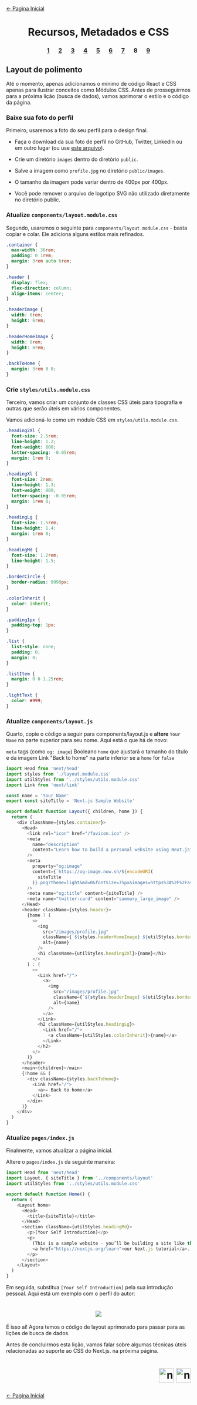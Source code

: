 [← Pagina Inicial](../../../README.md#basico)

<h1 align="center">Recursos, Metadados e CSS</h1>

<h3 align="center">
<a href="./1.md" style="margin:0 10px;">1</a>
<a href="./2.md" style="margin:0 10px;">2</a>
<a href="./3.md" style="margin:0 10px;">3</a>
<a href="./4.md" style="margin:0 10px;">4</a>
<a href="./5.md" style="margin:0 10px;">5</a>
<a href="./6.md" style="margin:0 10px;">6</a>
<a href="./7.md" style="margin:0 10px;">7</a>
<spam style="margin:0 10px;">8</spam>
<a href="./9.md" style="margin:0 10px;">9</a>
</h3>

## Layout de polimento

Até o momento, apenas adicionamos o mínimo de código React e CSS apenas para ilustrar conceitos como Módulos CSS. Antes de prosseguirmos para a próxima lição (busca de dados), vamos aprimorar o estilo e o código da página.

### Baixe sua foto do perfil

Primeiro, usaremos a foto do seu perfil para o design final.

  - Faça o download da sua foto de perfil no GitHub, Twitter, LinkedIn ou em outro lugar (ou use [este arquivo](https://github.com/zeit/next-learn-starter/blob/master/basics-final/public/images/profile.jpg)).

  - Crie um diretório `images` dentro do diretório `public`.

  - Salve a imagem como `profile.jpg` no diretório `public/images`.

  - O tamanho da imagem pode variar dentro de 400px por 400px.

  - Você pode remover o arquivo de logotipo SVG não utilizado diretamente no diretório public.

### Atualize `components/layout.module.css`

Segundo, usaremos o seguinte para `components/layout.module.css` - basta copiar e colar. Ele adiciona alguns estilos mais refinados.

```css
.container {
  max-width: 36rem;
  padding: 0 1rem;
  margin: 3rem auto 6rem;
}

.header {
  display: flex;
  flex-direction: column;
  align-items: center;
}

.headerImage {
  width: 6rem;
  height: 6rem;
}

.headerHomeImage {
  width: 8rem;
  height: 8rem;
}

.backToHome {
  margin: 3rem 0 0;
}
```

### Crie `styles/utils.module.css`

Terceiro, vamos criar um conjunto de classes CSS úteis para tipografia e outras que serão úteis em vários componentes.

Vamos adicioná-lo como um módulo CSS em `styles/utils.module.css`.

```css
.heading2Xl {
  font-size: 2.5rem;
  line-height: 1.2;
  font-weight: 800;
  letter-spacing: -0.05rem;
  margin: 1rem 0;
}

.headingXl {
  font-size: 2rem;
  line-height: 1.3;
  font-weight: 800;
  letter-spacing: -0.05rem;
  margin: 1rem 0;
}

.headingLg {
  font-size: 1.5rem;
  line-height: 1.4;
  margin: 1rem 0;
}

.headingMd {
  font-size: 1.2rem;
  line-height: 1.5;
}

.borderCircle {
  border-radius: 9999px;
}

.colorInherit {
  color: inherit;
}

.padding1px {
  padding-top: 1px;
}

.list {
  list-style: none;
  padding: 0;
  margin: 0;
}

.listItem {
  margin: 0 0 1.25rem;
}

.lightText {
  color: #999;
}
```

### Atualize `components/layout.js`

Quarto, copie o código a seguir para components/layout.js e **altere** `Your Name` na parte superior para seu nome. Aqui está o que há de novo:

`meta` tags (como `og: image`)
Booleano `home` que ajustará o tamanho do título e da imagem
Link "Back to home" na parte inferior se a `home` for `false`

```javascript
import Head from 'next/head'
import styles from './layout.module.css'
import utilStyles from '../styles/utils.module.css'
import Link from 'next/link'

const name = 'Your Name'
export const siteTitle = 'Next.js Sample Website'

export default function Layout({ children, home }) {
  return (
    <div className={styles.container}>
      <Head>
        <link rel="icon" href="/favicon.ico" />
        <meta
          name="description"
          content="Learn how to build a personal website using Next.js"
        />
        <meta
          property="og:image"
          content={`https://og-image.now.sh/${encodeURI(
            siteTitle
          )}.png?theme=light&md=0&fontSize=75px&images=https%3A%2F%2Fassets.vercel.com%2Fimage%2Fupload%2Ffront%2Fassets%2Fdesign%2Fnextjs-black-logo.svg`}
        />
        <meta name="og:title" content={siteTitle} />
        <meta name="twitter:card" content="summary_large_image" />
      </Head>
      <header className={styles.header}>
        {home ? (
          <>
            <img
              src="/images/profile.jpg"
              className={`${styles.headerHomeImage} ${utilStyles.borderCircle}`}
              alt={name}
            />
            <h1 className={utilStyles.heading2Xl}>{name}</h1>
          </>
        ) : (
          <>
            <Link href="/">
              <a>
                <img
                  src="/images/profile.jpg"
                  className={`${styles.headerImage} ${utilStyles.borderCircle}`}
                  alt={name}
                />
              </a>
            </Link>
            <h2 className={utilStyles.headingLg}>
              <Link href="/">
                <a className={utilStyles.colorInherit}>{name}</a>
              </Link>
            </h2>
          </>
        )}
      </header>
      <main>{children}</main>
      {!home && (
        <div className={styles.backToHome}>
          <Link href="/">
            <a>← Back to home</a>
          </Link>
        </div>
      )}
    </div>
  )
}
```

### Atualize `pages/index.js`

Finalmente, vamos atualizar a página inicial.

Altere o `pages/index.js` da seguinte maneira:

```javascript
import Head from 'next/head'
import Layout, { siteTitle } from '../components/layout'
import utilStyles from '../styles/utils.module.css'

export default function Home() {
  return (
    <Layout home>
      <Head>
        <title>{siteTitle}</title>
      </Head>
      <section className={utilStyles.headingMd}>
        <p>[Your Self Introduction]</p>
        <p>
          (This is a sample website - you’ll be building a site like this on{' '}
          <a href="https://nextjs.org/learn">our Next.js tutorial</a>.)
        </p>
      </section>
    </Layout>
  )
}
```

Em seguida, substitua `[Your Self Introduction]` pela sua introdução pessoal. Aqui está um exemplo com o perfil do autor:

<h1 align="center"><img src="../../../images/example.png"></h1>

É isso aí! Agora temos o código de layout aprimorado para passar para as lições de busca de dados.

Antes de concluirmos esta lição, vamos falar sobre algumas técnicas úteis relacionadas ao suporte ao CSS do Next.js. na próxima página.

<h1 align="right">
<a href="./7.md"><img src="../../../images/previous-arrow.svg" alt="next-arrow" width="40px"></a>
<a href="./9.md"><img src="../../../images/next-arrow.svg" alt="next-arrow" width="40px"></a>
</h1>

[← Pagina Inicial](../../../README.md#basico)